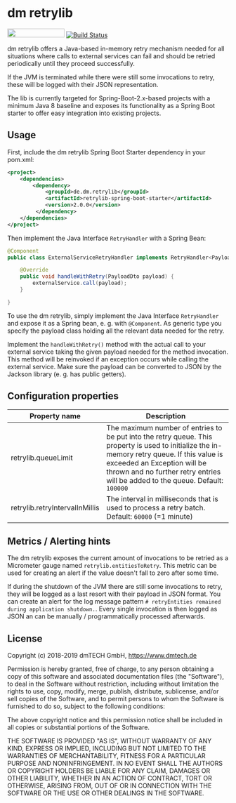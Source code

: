 # dm retrylib

[<img src="https://opensourcelogos.aws.dmtech.cloud/dmTECH_opensource_logo.svg" height="20" width="130">](https://www.dmtech.de/de)
[![Build Status](https://github.com/dm-drogeriemarkt/retrylib-spring-boot-starter/actions/workflows/build.yml/badge.svg?branch=master)](https://github.com/dm-drogeriemarkt/retrylib-spring-boot-starter/actions?query=branch%3Amaster)


dm retrylib offers a Java-based in-memory retry mechanism needed for all situations where calls to external services can fail and should be retried periodically until they proceed successfully. 

If the JVM is terminated while there were still some invocations to retry, these will be logged with their JSON representation.

The lib is currently targeted for Spring-Boot-2.x-based projects with a minimum Java 8 baseline and exposes its functionality as a Spring Boot starter to offer easy integration into existing projects. 

## Usage 

First, include the dm retrylib Spring Boot Starter dependency in your pom.xml:

```xml
<project>
    <dependencies>
        <dependency>
            <groupId>de.dm.retrylib</groupId>
            <artifactId>retrylib-spring-boot-starter</artifactId>
            <version>2.0.0</version>
         </dependency>
    </dependencies>
</project>
```

Then implement the Java Interface `RetryHandler` with a Spring Bean:

```java
@Component
public class ExternalServiceRetryHandler implements RetryHandler<PayloadDto> {

    @Override
    public void handleWithRetry(PayloadDto payload) {
        externalService.call(payload);
    }

}
```

To use the dm retrylib, simply implement the Java Interface `RetryHandler` and expose it as a Spring bean, e. g. with `@Component`. As generic type you specify the payload class holding all the relevant data needed for the retry. 

Implement the `handleWithRetry()` method with the actual call to your external service taking the given payload needed for the method invocation. This method will be reinvoked if an exception occurs while calling the external service. Make sure the payload can be converted to JSON by the Jackson library (e. g. has public getters).
  

## Configuration properties

| Property name  | Description |
| ----------- | ----------- |
| retrylib.queueLimit | The maximum number of entries to be put into the retry queue. This property is used to initialize the in-memory retry queue. If this value is exceeded an Exception will be thrown and no further retry entries will be added to the queue. Default: `100000` |
| retrylib.retryIntervalInMillis | The interval in milliseconds that is used to process a retry batch. Default: `60000` (=1 minute) |


## Metrics / Alerting hints

The dm retrylib exposes the current amount of invocations to be retried as a Micrometer gauge named `retrylib.entitiesToRetry`. This metric can be used for creating an alert if the value doesn't fall to zero after some time. 

If during the shutdown of the JVM there are still some invocations to retry, they will be logged as a last resort with their payload in JSON format. You can create an alert for the log message pattern `# retryEntities remained during application shutdown.`.
Every single invocation is then logged as JSON an can be manually / programmatically processed afterwards.

## License

Copyright (c) 2018-2019 dmTECH GmbH, https://www.dmtech.de

Permission is hereby granted, free of charge, to any person obtaining a copy
of this software and associated documentation files (the "Software"), to deal
in the Software without restriction, including without limitation the rights
to use, copy, modify, merge, publish, distribute, sublicense, and/or sell
copies of the Software, and to permit persons to whom the Software is
furnished to do so, subject to the following conditions:

The above copyright notice and this permission notice shall be included in all
copies or substantial portions of the Software.

THE SOFTWARE IS PROVIDED "AS IS", WITHOUT WARRANTY OF ANY KIND, EXPRESS OR
IMPLIED, INCLUDING BUT NOT LIMITED TO THE WARRANTIES OF MERCHANTABILITY,
FITNESS FOR A PARTICULAR PURPOSE AND NONINFRINGEMENT. IN NO EVENT SHALL THE
AUTHORS OR COPYRIGHT HOLDERS BE LIABLE FOR ANY CLAIM, DAMAGES OR OTHER
LIABILITY, WHETHER IN AN ACTION OF CONTRACT, TORT OR OTHERWISE, ARISING FROM,
OUT OF OR IN CONNECTION WITH THE SOFTWARE OR THE USE OR OTHER DEALINGS IN THE
SOFTWARE.
